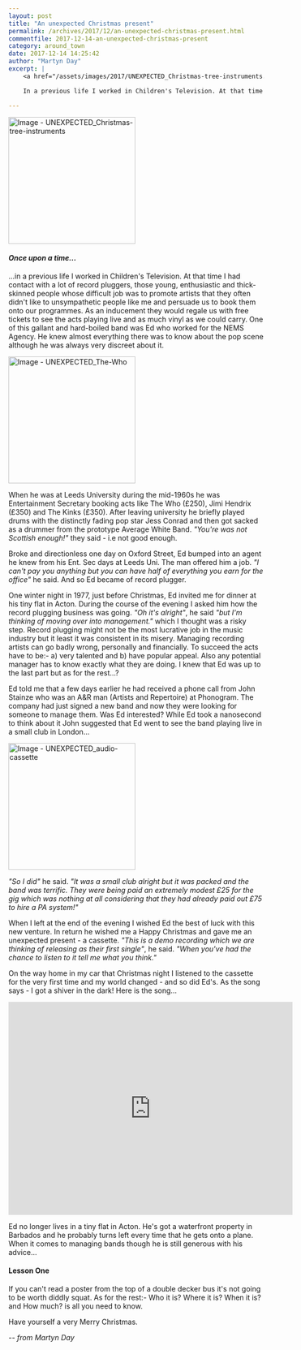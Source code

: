 ```yaml
---
layout: post
title: "An unexpected Christmas present"
permalink: /archives/2017/12/an-unexpected-christmas-present.html
commentfile: 2017-12-14-an-unexpected-christmas-present
category: around_town
date: 2017-12-14 14:25:42
author: "Martyn Day"
excerpt: |
    <a href="/assets/images/2017/UNEXPECTED_Christmas-tree-instruments.jpg" title="Click for a larger image"><img src="/assets/images/2017/UNEXPECTED_Christmas-tree-instruments-thumb.jpg" width="150" alt="Image - UNEXPECTED_Christmas-tree-instruments"  class="photo right"/></a>

    In a previous life I worked in Children's Television. At that time I had contact with a lot of record pluggers, those young, enthusiastic and thick-skinned people whose difficult job was to promote artists that they often didn't like to unsympathetic people like me and persuade us to book them onto our programmes. As an inducement they would regale us with free tickets to see the acts playing live and as much vinyl as we could carry. One of this gallant and hard-boiled band was Ed who worked for the NEMS Agency. He knew almost everything there was to know about the pop scene although he was always very discreet about it.

---
```


<a href="/assets/images/2017/UNEXPECTED_Christmas-tree-instruments.jpg" title="Click for a larger image"><img src="/assets/images/2017/UNEXPECTED_Christmas-tree-instruments-thumb.jpg" width="250" alt="Image - UNEXPECTED_Christmas-tree-instruments"  class="photo right"/></a>

#### *Once upon a time...*

...in a previous life I worked in Children's Television. At that time I had contact with a lot of record pluggers, those young, enthusiastic and thick-skinned people whose difficult job was to promote artists that they often didn't like to unsympathetic people like me and persuade us to book them onto our programmes. As an inducement they would regale us with free tickets to see the acts playing live and as much vinyl as we could carry. One of this gallant and hard-boiled band was Ed who worked for the NEMS Agency. He knew almost everything there was to know about the pop scene although he was always very discreet about it.

<a href="/assets/images/2017/UNEXPECTED_The-Who.jpg" title="Click for a larger image"><img src="/assets/images/2017/UNEXPECTED_The-Who-thumb.jpg" width="250" alt="Image - UNEXPECTED_The-Who"  class="photo right"/></a>

When he was at Leeds University during the mid-1960s he was Entertainment Secretary booking acts like The Who (£250), Jimi Hendrix (£350) and The Kinks (£350). After leaving university he briefly played drums with the distinctly fading pop star Jess Conrad and then got sacked as a drummer from the prototype Average White Band. <em>"You're was not Scottish enough!"</em> they said - i.e not good enough.

Broke and directionless one day on Oxford Street, Ed bumped into an agent he knew from his Ent. Sec days at Leeds Uni. The man offered him a job. <em>"I can't pay you anything but you can have half of everything you earn for the office"</em> he said. And so Ed became of record plugger.

One winter night in 1977, just before Christmas, Ed invited me for dinner at his tiny flat in Acton. During the course of the evening I asked him how the record plugging business was going. <em>"Oh it's alright"</em>, he said <em>"but I'm thinking of moving over into management."</em> which I thought was a risky step. Record plugging might not be the most lucrative job in the music industry but it least it was consistent in its misery. Managing recording artists can go badly wrong, personally and financially. To succeed the acts have to be:- a) very talented and b) have popular appeal. Also any potential manager has to know exactly what they are doing. I knew that Ed was up to the last part but as for the rest...?

Ed told me that a few days earlier he had received a phone call from John Stainze who was an A&R man (Artists and Repertoire) at Phonogram. The company had just signed a new band and now they were looking for someone to manage them. Was Ed interested? While Ed took a nanosecond to think about it John suggested that Ed went to see the band playing live in a small club in London...

<a href="/assets/images/2017/UNEXPECTED_audio-cassette.jpg" title="Click for a larger image"><img src="/assets/images/2017/UNEXPECTED_audio-cassette-thumb.jpg" width="250" alt="Image - UNEXPECTED_audio-cassette"  class="photo right"/></a>

<em>"So I did"</em> he said. <em>"It was a small club alright but it was packed and the band was terrific. They were being paid an extremely modest £25 for the gig which was nothing at all considering that they had already paid out £75 to hire a PA system!"</em>

When I left at the end of the evening I wished Ed the best of luck with this new venture. In return he wished me a Happy Christmas and gave me an unexpected present - a cassette. <em>"This is a demo recording which we are thinking of releasing as their first single"</em>, he said. <em>"When you've had the chance to listen to it tell me what you think."</em>

On the way home in my car that Christmas night I listened to the cassette for the very first time and my world changed - and so did Ed's. As the song says - I got a shiver in the dark! Here is the song...

<iframe width="560" height="420" src="https://www.youtube-nocookie.com/embed/h0ffIJ7ZO4U?rel=0" frameborder="0" allowfullscreen>
</iframe>

<div markdown="1" class="box">

Ed no longer lives in a tiny flat in Acton. He's got a waterfront property in Barbados and he probably turns left every time that he gets onto a plane. When it comes to managing bands though he is still generous with his advice...

#### Lesson One

If you can't read a poster from the top of a double decker bus it's not going to be worth diddly squat. As for the rest:- Who it is? Where it is? When it is? and How much? is all you need to know.

</div>

Have yourself a very Merry Christmas.

<cite>-- from Martyn Day</cite>
